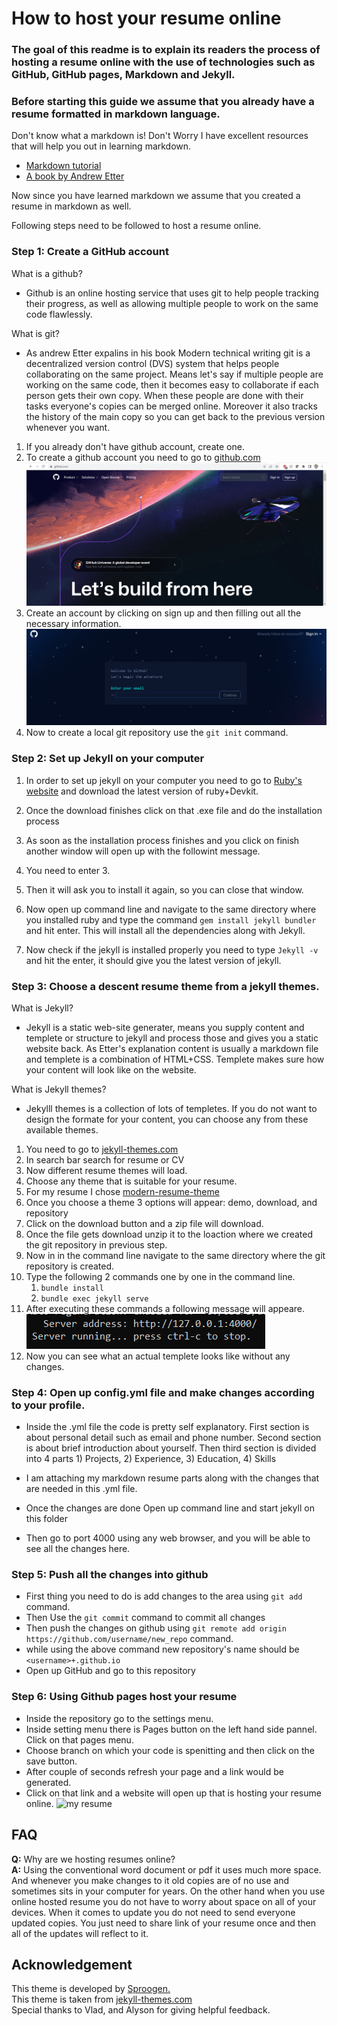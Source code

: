 # How to host your resume online

### The goal of this readme is to explain its readers the process of hosting a resume online with the use of technologies such as GitHub, GitHub pages, Markdown and Jekyll.

### Before starting this guide we assume that you already have a resume formatted in markdown language.

Don't know what a markdown is! Don't Worry I have excellent resources that will help you out in learning markdown.

- [Markdown tutorial](https://www.markdowntutorial.com/)
- [A book by Andrew Etter](https://read.amazon.com/?asin=B01A2QL9SS&ref_=kwl_kr_iv_rec_1&language=en-US)

Now since you have learned markdown we assume that you created a resume in markdown as well.

Following steps need to be followed to host a resume online.

### Step 1: Create a GitHub account

What is a github?

- Github is an online hosting service that uses git to help people tracking their progress, as well as allowing multiple people to work on the same code flawlessly.

What is git?

- As andrew Etter expalins in his book Modern technical writing git is a decentralized version control (DVS) system that helps people collaborating on the same project. Means let's say if multiple people are working on the same code, then it becomes easy to collaborate if each person gets their own copy. When these people are done with their tasks everyone's copies can be merged online. Moreover it also tracks the history of the main copy so you can get back to the previous version whenever you want.

1. If you already don't have github account, create one.
2. To create a github account you need to go to [github.com](https://github.com)
   ![Github signup page](https://github.com/09Deep/09Deep.github.io/blob/main/images/Github%20signup.png)
3. Create an account by clicking on sign up and then filling out all the necessary information.
   ![Github signup requirement](https://github.com/09Deep/09Deep.github.io/blob/main/images/github%20signup%20email%20prompt.png)
4. Now to create a local git repository use the `git init` command.

### Step 2: Set up Jekyll on your computer

1. In order to set up jekyll on your computer you need to go to [Ruby's website](https://rubyinstaller.org/downloads/) and download the latest version of ruby+Devkit.
2. Once the download finishes click on that .exe file and do the installation process
3. As soon as the installation process finishes and you click on finish another window will open up with the followint message.

4. You need to enter 3.
5. Then it will ask you to install it again, so you can close that window.
6. Now open up command line and navigate to the same directory where you installed ruby and type the command `gem install jekyll bundler` and hit enter. This will install all the dependencies along with Jekyll.
7. Now check if the jekyll is installed properly you need to type `Jekyll -v` and hit the enter, it should give you the latest version of jekyll.

### Step 3: Choose a descent resume theme from a jekyll themes.

What is Jekyll?

- Jekyll is a static web-site generater, means you supply content and templete or structure to jekyll and process those and gives you a static website back. As Etter's explanation content is usually a markdown file and templete is a combination of HTML+CSS. Templete makes sure how your content will look like on the website.

What is Jekyll themes?

- Jekylll themes is a collection of lots of templetes. If you do not want to design the formate for your content, you can choose any from these available themes.

1. You need to go to [jekyll-themes.com](https://jekyll-themes.com)
2. In search bar search for resume or CV
3. Now different resume themes will load.
4. Choose any theme that is suitable for your resume.
5. For my resume I chose [modern-resume-theme](https://jekyll-themes.com/modern-resume/)
6. Once you choose a theme 3 options will appear: demo, download, and repository
7. Click on the download button and a zip file will download.
8. Once the file gets download unzip it to the loaction where we created the git repository in previous step.
9. Now in in the command line navigate to the same directory where the git repository is created.
10. Type the following 2 commands one by one in the command line.
    1. `bundle install`
    2. `bundle exec jekyll serve`
11. After executing these commands a following message will appeare.  
    ![Sucess message from jekyll](https://github.com/09Deep/09Deep.github.io/blob/main/images/sucess%20message%20after%20jekyll%20launch.png)
12. Now you can see what an actual templete looks like without any changes.

### Step 4: Open up config.yml file and make changes according to your profile.

- Inside the .yml file the code is pretty self explanatory. First section is about personal detail such as email and phone number. Second section is about brief introduction about yourself. Then third section is divided into 4 parts 1) Projects, 2) Experience, 3) Education, 4) Skills
- I am attaching my markdown resume parts along with the changes that are needed in this .yml file.

- Once the changes are done Open up command line and start jekyll on this folder
- Then go to port 4000 using any web browser, and you will be able to see all the changes here.

### Step 5: Push all the changes into github

- First thing you need to do is add changes to the area using `git add` command.
- Then Use the `git commit` command to commit all changes
- Then push the changes on github using `git remote add origin https://github.com/username/new_repo` command.
- while using the above command new repository's name should be `<username>+.github.io`
- Open up GitHub and go to this repository

### Step 6: Using Github pages host your resume

- Inside the repository go to the settings menu.
- Inside setting menu there is Pages button on the left hand side pannel. Click on that pages menu.
- Choose branch on which your code is spenitting and then click on the save button.
- After couple of seconds refresh your page and a link would be generated.
- Click on that link and a website will open up that is hosting your resume online.  ![my resume](https://media.giphy.com/media/V3Wr185OjKA5mIB9LA/giphy.gif)

## FAQ

**Q:** Why are we hosting resumes online?  
**A:** Using the conventional word document or pdf it uses much more space. And whenever you make changes to it old copies are of no use and sometimes sits in your computer for years. On the other hand when you use online hosted resume you do not have to worry about space on all of your devices. When it comes to update you do not need to send everyone updated copies. You just need to share link of your resume once and then all of the updates will reflect to it.

## Acknowledgement

This theme is developed by [Sproogen.](https://github.com/sproogen/)  
This theme is taken from [jekyll-themes.com](https://jekyll-themes.com/modern-resume/)   
Special thanks to Vlad, and Alyson for giving helpful feedback.
